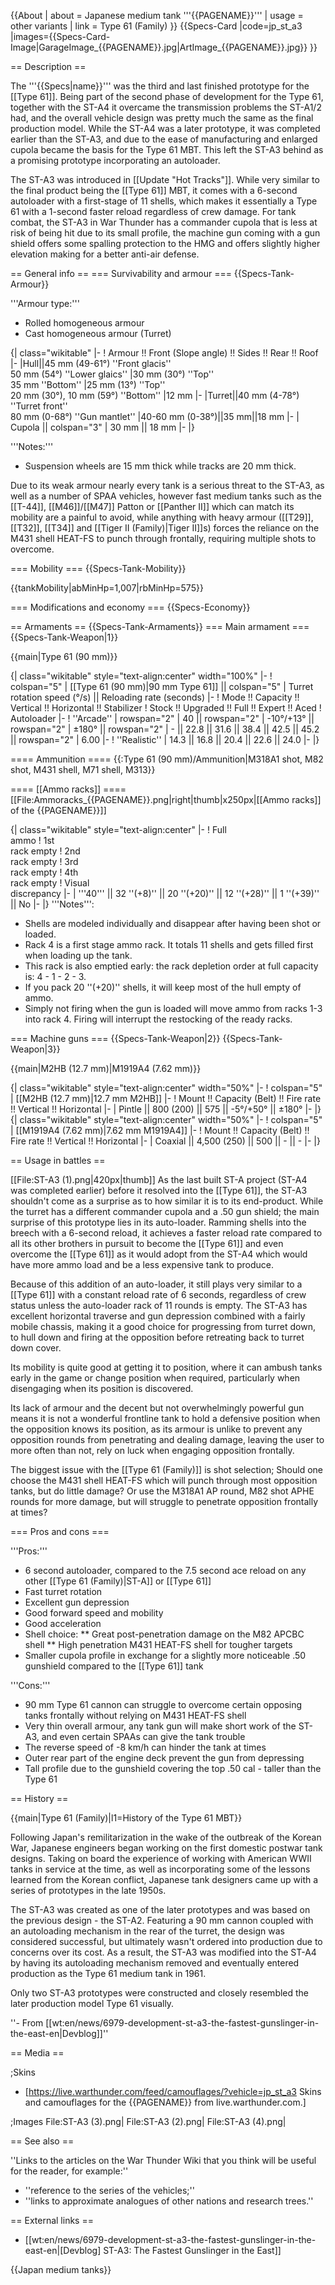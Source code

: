 {{About
| about = Japanese medium tank '''{{PAGENAME}}'''
| usage = other variants
| link = Type 61 (Family)
}}
{{Specs-Card
|code=jp_st_a3
|images={{Specs-Card-Image|GarageImage_{{PAGENAME}}.jpg|ArtImage_{{PAGENAME}}.jpg}}
}}

== Description ==
<!-- ''In the description, the first part should be about the history of the creation and combat usage of the vehicle, as well as its key features. In the second part, tell the reader about the ground vehicle in the game. Insert a screenshot of the vehicle, so that if the novice player does not remember the vehicle by name, he will immediately understand what kind of vehicle the article is talking about.'' -->
The '''{{Specs|name}}''' was the third and last finished prototype for the [[Type 61]]. Being part of the second phase of development for the Type 61, together with the ST-A4 it overcame the transmission problems the ST-A1/2 had, and the overall vehicle design was pretty much the same as the final production model. While the ST-A4 was a later prototype, it was completed earlier than the ST-A3, and due to the ease of manufacturing and enlarged cupola became the basis for the Type 61 MBT. This left the ST-A3 behind as a promising prototype incorporating an autoloader.

The ST-A3 was introduced in [[Update "Hot Tracks"]]. While very similar to the final product being the [[Type 61]] MBT, it comes with a 6-second autoloader with a first-stage of 11 shells, which makes it essentially a Type 61 with a 1-second faster reload regardless of crew damage. For tank combat, the ST-A3 in War Thunder has a commander cupola that is less at risk of being hit due to its small profile, the machine gun coming with a gun shield offers some spalling protection to the HMG and offers slightly higher elevation making for a better anti-air defense.

== General info ==
=== Survivability and armour ===
{{Specs-Tank-Armour}}
<!-- ''Describe armour protection. Note the most well protected and key weak areas. Appreciate the layout of modules as well as the number and location of crew members. Is the level of armour protection sufficient, is the placement of modules helpful for survival in combat? If necessary use a visual template to indicate the most secure and weak zones of the armour.'' -->

'''Armour type:'''

* Rolled homogeneous armour
* Cast homogeneous armour (Turret)

{| class="wikitable"
|-
! Armour !! Front (Slope angle) !! Sides !! Rear !! Roof
|-
|Hull||45 mm (49-61°) ''Front glacis''<br>50 mm (54°) ''Lower glaics''
|30 mm (30°) ''Top''<br>35 mm ''Bottom''
|25 mm (13°) ''Top''<br>20 mm (30°), 10 mm (59°) ''Bottom''
|12 mm
|-
|Turret||40 mm (4-78°) ''Turret front''<br>80 mm (0-68°) ''Gun mantlet''
|40-60 mm (0-38°)||35 mm||18 mm
|-
| Cupola || colspan="3" | 30 mm || 18 mm
|-
|}

'''Notes:'''

* Suspension wheels are 15 mm thick while tracks are 20 mm thick.

Due to its weak armour nearly every tank is a serious threat to the ST-A3, as well as a number of SPAA vehicles, however fast medium tanks such as the [[T-44]], [[M46]]/[[M47]] Patton or [[Panther II]] which can match its mobility are a painful to avoid, while anything with heavy armour ([[T29]], [[T32]], [[T34]] and [[Tiger II (Family)|Tiger II]]s) forces the reliance on the M431 shell HEAT-FS to punch through frontally, requiring multiple shots to overcome.

=== Mobility ===
{{Specs-Tank-Mobility}}
<!-- ''Write about the mobility of the ground vehicle. Estimate the specific power and manoeuvrability, as well as the maximum speed forwards and backwards.'' -->

{{tankMobility|abMinHp=1,007|rbMinHp=575}}

=== Modifications and economy ===
{{Specs-Economy}}

== Armaments ==
{{Specs-Tank-Armaments}}
=== Main armament ===
{{Specs-Tank-Weapon|1}}
<!-- ''Give the reader information about the characteristics of the main gun. Assess its effectiveness in a battle based on the reloading speed, ballistics and the power of shells. Do not forget about the flexibility of the fire, that is how quickly the cannon can be aimed at the target, open fire on it and aim at another enemy. Add a link to the main article on the gun: <code><nowiki>{{main|Name of the weapon}}</nowiki></code>. Describe in general terms the ammunition available for the main gun. Give advice on how to use them and how to fill the ammunition storage.'' -->
{{main|Type 61 (90 mm)}}

{| class="wikitable" style="text-align:center" width="100%"
|-
! colspan="5" | [[Type 61 (90 mm)|90 mm Type 61]] || colspan="5" | Turret rotation speed (°/s) || Reloading rate (seconds)
|-
! Mode !! Capacity !! Vertical !! Horizontal !! Stabilizer
! Stock !! Upgraded !! Full !! Expert !! Aced
! Autoloader
|-
! ''Arcade''
| rowspan="2" | 40 || rowspan="2" | -10°/+13° || rowspan="2" | ±180° || rowspan="2" | - || 22.8 || 31.6 || 38.4 || 42.5 || 45.2 || rowspan="2" | 6.00
|-
! ''Realistic''
| 14.3 || 16.8 || 20.4 || 22.6 || 24.0
|-
|}

==== Ammunition ====
{{:Type 61 (90 mm)/Ammunition|M318A1 shot, M82 shot, M431 shell, M71 shell, M313}}

==== [[Ammo racks]] ====
[[File:Ammoracks_{{PAGENAME}}.png|right|thumb|x250px|[[Ammo racks]] of the {{PAGENAME}}]]
<!-- '''Last updated: 2.7.0.153''' -->
{| class="wikitable" style="text-align:center"
|-
! Full<br>ammo
! 1st<br>rack empty
! 2nd<br>rack empty
! 3rd<br>rack empty
! 4th<br>rack empty
! Visual<br>discrepancy
|-
| '''40''' || 32&nbsp;''(+8)'' || 20&nbsp;''(+20)'' || 12&nbsp;''(+28)'' || 1&nbsp;''(+39)'' || No
|-
|}
'''Notes''':

* Shells are modeled individually and disappear after having been shot or loaded.
* Rack 4 is a first stage ammo rack. It totals 11 shells and gets filled first when loading up the tank.
* This rack is also emptied early: the rack depletion order at full capacity is: 4 - 1 - 2 - 3.
* If you pack 20&nbsp;''(+20)'' shells, it will keep most of the hull empty of ammo.
* Simply not firing when the gun is loaded will move ammo from racks 1-3 into rack 4. Firing will interrupt the restocking of the ready racks.

=== Machine guns ===
{{Specs-Tank-Weapon|2}}
{{Specs-Tank-Weapon|3}}
<!-- ''Offensive and anti-aircraft machine guns not only allow you to fight some aircraft but also are effective against lightly armoured vehicles. Evaluate machine guns and give recommendations on its use.'' -->
{{main|M2HB (12.7 mm)|M1919A4 (7.62 mm)}}

{| class="wikitable" style="text-align:center" width="50%"
|-
! colspan="5" | [[M2HB (12.7 mm)|12.7 mm M2HB]]
|-
! Mount !! Capacity (Belt) !! Fire rate !! Vertical !! Horizontal
|-
| Pintle || 800 (200) || 575 || -5°/+50° || ±180°
|-
|}
{| class="wikitable" style="text-align:center" width="50%"
|-
! colspan="5" | [[M1919A4 (7.62 mm)|7.62 mm M1919A4]]
|-
! Mount !! Capacity (Belt) !! Fire rate !! Vertical !! Horizontal
|-
| Coaxial || 4,500 (250) || 500 || - || -
|-
|}

== Usage in battles ==
<!-- ''Describe the tactics of playing in the vehicle, the features of using vehicles in the team and advice on tactics. Refrain from creating a "guide" - do not impose a single point of view but instead give the reader food for thought. Describe the most dangerous enemies and give recommendations on fighting them. If necessary, note the specifics of the game in different modes (AB, RB, SB).'' -->
[[File:ST-A3 (1).png|420px|thumb]]
As the last built ST-A project (ST-A4 was completed earlier) before it resolved into the [[Type 61]], the ST-A3 shouldn't come as a surprise as to how similar it is to its end-product. While the turret has a different commander cupola and a .50 gun shield; the main surprise of this prototype lies in its auto-loader. Ramming shells into the breech with a 6-second reload, it achieves a faster reload rate compared to all its other brothers in pursuit to become the [[Type 61]] and even overcome the [[Type 61]] as it would adopt from the ST-A4 which would have more ammo load and be a less expensive tank to produce.

Because of this addition of an auto-loader, it still plays very similar to a [[Type 61]] with a constant reload rate of 6 seconds, regardless of crew status unless the auto-loader rack of 11 rounds is empty. The ST-A3 has excellent horizontal traverse and gun depression combined with a fairly mobile chassis, making it a good choice for progressing from turret down, to hull down and firing at the opposition before retreating back to turret down cover.

Its mobility is quite good at getting it to position, where it can ambush tanks early in the game or change position when required, particularly when disengaging when its position is discovered.

Its lack of armour and the decent but not overwhelmingly powerful gun means it is not a wonderful frontline tank to hold a defensive position when the opposition knows its position, as its armour is unlike to prevent any opposition rounds from penetrating and dealing damage, leaving the user to more often than not, rely on luck when engaging opposition frontally.

The biggest issue with the [[Type 61 (Family)]] is shot selection; Should one choose the M431 shell HEAT-FS which will punch through most opposition tanks, but do little damage? Or use the M318A1 AP round, M82 shot APHE rounds for more damage, but will struggle to penetrate opposition frontally at times?

=== Pros and cons ===
<!-- ''Summarise and briefly evaluate the vehicle in terms of its characteristics and combat effectiveness. Mark its pros and cons in a bulleted list. Try not to use more than 6 points for each of the characteristics. Avoid using categorical definitions such as "bad", "good" and the like - use substitutions with softer forms such as "inadequate" and "effective".'' -->

'''Pros:'''

* 6 second autoloader, compared to the 7.5 second ace reload on any other [[Type 61 (Family)|ST-A]] or [[Type 61]]
* Fast turret rotation
* Excellent gun depression
* Good forward speed and mobility
* Good acceleration
* Shell choice:
** Great post-penetration damage on the M82 APCBC shell
** High penetration M431 HEAT-FS shell for tougher targets
* Smaller cupola profile in exchange for a slightly more noticeable .50 gunshield compared to the [[Type 61]] tank

'''Cons:'''

* 90 mm Type 61 cannon can struggle to overcome certain opposing tanks frontally without relying on M431 HEAT-FS shell
* Very thin overall armour, any tank gun will make short work of the ST-A3, and even certain SPAAs can give the tank trouble
* The reverse speed of -8 km/h can hinder the tank at times
* Outer rear part of the engine deck prevent the gun from depressing
* Tall profile due to the gunshield covering the top .50 cal - taller than the Type 61

== History ==
<!-- ''Describe the history of the creation and combat usage of the vehicle in more detail than in the introduction. If the historical reference turns out to be too long, take it to a separate article, taking a link to the article about the vehicle and adding a block "/History" (example: <nowiki>https://wiki.warthunder.com/(Vehicle-name)/History</nowiki>) and add a link to it here using the <code>main</code> template. Be sure to reference text and sources by using <code><nowiki><ref></ref></nowiki></code>, as well as adding them at the end of the article with <code><nowiki><references /></nowiki></code>. This section may also include the vehicle's dev blog entry (if applicable) and the in-game encyclopedia description (under <code><nowiki>=== In-game description ===</nowiki></code>, also if applicable).'' -->
{{main|Type 61 (Family)|l1=History of the Type 61 MBT}}

Following Japan's remilitarization in the wake of the outbreak of the Korean War, Japanese engineers began working on the first domestic postwar tank designs. Taking on board the experience of working with American WWII tanks in service at the time, as well as incorporating some of the lessons learned from the Korean conflict, Japanese tank designers came up with a series of prototypes in the late 1950s.

The ST-A3 was created as one of the later prototypes and was based on the previous design - the ST-A2. Featuring a 90 mm cannon coupled with an autoloading mechanism in the rear of the turret, the design was considered successful, but ultimately wasn't ordered into production due to concerns over its cost. As a result, the ST-A3 was modified into the ST-A4 by having its autoloading mechanism removed and eventually entered production as the Type 61 medium tank in 1961.

Only two ST-A3 prototypes were constructed and closely resembled the later production model Type 61 visually.

''- From [[wt:en/news/6979-development-st-a3-the-fastest-gunslinger-in-the-east-en|Devblog]]''

== Media ==
<!-- ''Excellent additions to the article would be video guides, screenshots from the game, and photos.'' -->

;Skins
* [https://live.warthunder.com/feed/camouflages/?vehicle=jp_st_a3 Skins and camouflages for the {{PAGENAME}} from live.warthunder.com.]

;Images
<gallery mode="packed" heights="150">
File:ST-A3 (3).png|
File:ST-A3 (2).png|
File:ST-A3 (4).png|
</gallery>

== See also ==
<!-- ''Links to the articles on the War Thunder Wiki that you think will be useful for the reader, for example:''
* ''reference to the series of the vehicles;''
* ''links to approximate analogues of other nations and research trees.'' -->
''Links to the articles on the War Thunder Wiki that you think will be useful for the reader, for example:''

* ''reference to the series of the vehicles;''
* ''links to approximate analogues of other nations and research trees.''

== External links ==
<!-- ''Paste links to sources and external resources, such as:''
* ''topic on the official game forum;''
* ''other literature.'' -->

* [[wt:en/news/6979-development-st-a3-the-fastest-gunslinger-in-the-east-en|[Devblog] ST-A3: The Fastest Gunslinger in the East]]

{{Japan medium tanks}}